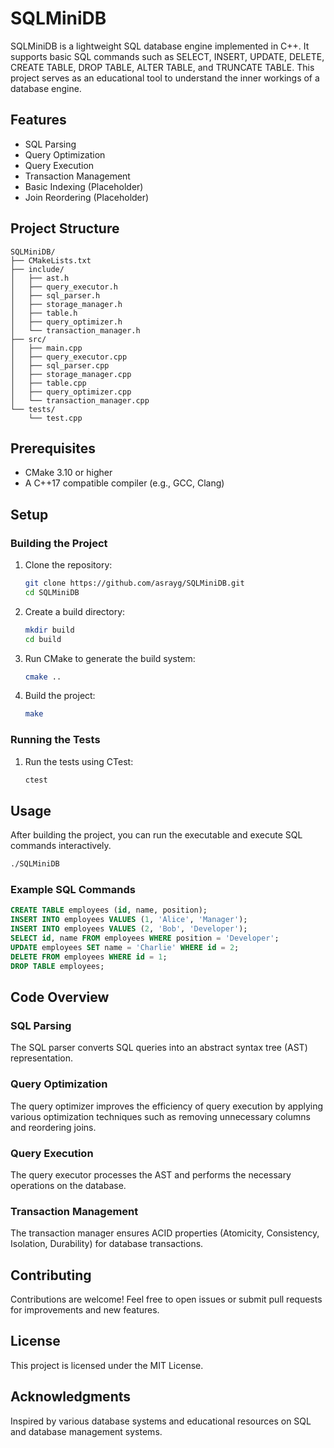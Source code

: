 # SQLMiniDB

SQLMiniDB is a lightweight SQL database engine implemented in C++. It supports basic SQL commands such as SELECT, INSERT, UPDATE, DELETE, CREATE TABLE, DROP TABLE, ALTER TABLE, and TRUNCATE TABLE. This project serves as an educational tool to understand the inner workings of a database engine.

## Features

- SQL Parsing
- Query Optimization
- Query Execution
- Transaction Management
- Basic Indexing (Placeholder)
- Join Reordering (Placeholder)

## Project Structure

```
SQLMiniDB/
├── CMakeLists.txt
├── include/
│   ├── ast.h
│   ├── query_executor.h
│   ├── sql_parser.h
│   ├── storage_manager.h
│   ├── table.h
│   ├── query_optimizer.h
│   └── transaction_manager.h
├── src/
│   ├── main.cpp
│   ├── query_executor.cpp
│   ├── sql_parser.cpp
│   ├── storage_manager.cpp
│   ├── table.cpp
│   ├── query_optimizer.cpp
│   └── transaction_manager.cpp
└── tests/
    └── test.cpp
```

## Prerequisites

- CMake 3.10 or higher
- A C++17 compatible compiler (e.g., GCC, Clang)

## Setup

### Building the Project

1. Clone the repository:

   ```bash
   git clone https://github.com/asrayg/SQLMiniDB.git
   cd SQLMiniDB
   ```

2. Create a build directory:

   ```bash
   mkdir build
   cd build
   ```

3. Run CMake to generate the build system:

   ```bash
   cmake ..
   ```

4. Build the project:

   ```bash
   make
   ```

### Running the Tests

1. Run the tests using CTest:

   ```bash
   ctest
   ```

## Usage

After building the project, you can run the executable and execute SQL commands interactively.

```bash
./SQLMiniDB
```

### Example SQL Commands

```sql
CREATE TABLE employees (id, name, position);
INSERT INTO employees VALUES (1, 'Alice', 'Manager');
INSERT INTO employees VALUES (2, 'Bob', 'Developer');
SELECT id, name FROM employees WHERE position = 'Developer';
UPDATE employees SET name = 'Charlie' WHERE id = 2;
DELETE FROM employees WHERE id = 1;
DROP TABLE employees;
```

## Code Overview

### SQL Parsing

The SQL parser converts SQL queries into an abstract syntax tree (AST) representation.

### Query Optimization

The query optimizer improves the efficiency of query execution by applying various optimization techniques such as removing unnecessary columns and reordering joins.

### Query Execution

The query executor processes the AST and performs the necessary operations on the database.

### Transaction Management

The transaction manager ensures ACID properties (Atomicity, Consistency, Isolation, Durability) for database transactions.

## Contributing

Contributions are welcome! Feel free to open issues or submit pull requests for improvements and new features.

## License

This project is licensed under the MIT License.

## Acknowledgments

Inspired by various database systems and educational resources on SQL and database management systems.